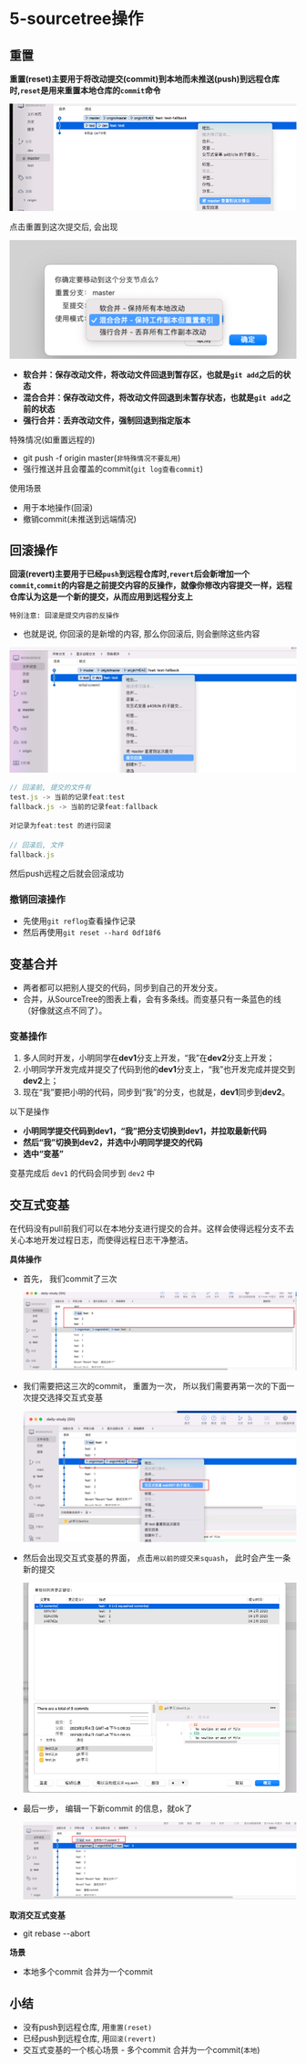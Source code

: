 # **5-sourcetree操作**

## **重置**

**重置(reset)主要用于将改动提交(commit)到本地而未推送(push)到远程仓库时,`reset`是用来重置本地仓库的`commit`命令**

<img src="./assets/image-20220926143254555.png" alt="image-20220926143254555"  />

点击重置到这次提交后, 会出现

![image-20220926143442061](./assets/image-20220926143442061.png)

- **软合并：保存改动文件，将改动文件回退到暂存区，也就是`git add`之后的状态**
- **混合合并：保存改动文件，将改动文件回退到未暂存状态，也就是`git add`之前的状态**
- **强行合并：丢弃改动文件，强制回退到指定版本**


特殊情况(如重置远程的)
- git push -f origin master(`非特殊情况不要乱用`)
- 强行推送并且会覆盖的commit(`git log查看commit`)


使用场景
- 用于本地操作(回滚)
- 撤销commit(未推送到远端情况)


## **回滚操作**

**回滚(revert)主要用于已经`push`到远程仓库时,`revert`后会新增加一个`commit`,`commit`的内容是之前提交内容的反操作，就像你修改内容提交一样，远程仓库认为这是一个新的提交，从而应用到远程分支上**

`特别注意: 回滚是提交内容的反操作`
- 也就是说, 你回滚的是新增的内容, 那么你回滚后, 则会删除这些内容

![image-20220926144809205](./assets/image-20220926144809205.png)

```js
// 回滚前, 提交的文件有
test.js -> 当前的记录feat:test
fallback.js -> 当前的记录feat:fallback

对记录为feat:test 的进行回滚

// 回滚后, 文件
fallback.js 
```

然后push远程之后就会回滚成功

### **撤销回滚操作**

- 先使用`git reflog`查看操作记录
- 然后再使用`git reset --hard 0df18f6`

## **变基合并**

- 两者都可以把别人提交的代码，同步到自己的开发分支。
- 合并，从SourceTree的图表上看，会有多条线。而变基只有一条蓝色的线（好像就这点不同了）。

### **变基操作**

1. 多人同时开发，小明同学在**dev1**分支上开发，“我”在**dev2**分支上开发；
2. 小明同学开发完成并提交了代码到他的**dev1**分支上，“我”也开发完成并提交到**dev2**上；
3. 现在“我”要把小明的代码，同步到“我”的分支，也就是，**dev1**同步到**dev2**。

以下是操作

- **小明同学提交代码到dev1，“我”把分支切换到dev1，并拉取最新代码**
- **然后“我”切换到dev2，并选中小明同学提交的代码**
- **选中“变基”**

变基完成后 `dev1` 的代码会同步到 `dev2` 中

## **交互式变基**

在代码没有pull前我们可以在本地分支进行提交的合并。这样会使得远程分支不去关心本地开发过程日志，而使得远程日志干净整洁。

**具体操作**

- 首先， 我们commit了三次

  ![image-20230204170619376](./assets/image-20230204170619376.png)

- 我们需要把这三次的commit， 重置为一次， 所以我们需要再第一次的下面一次提交选择交互式变基

  ![image-20230204170742366](./assets/image-20230204170742366.png)

- 然后会出现交互式变基的界面， 点击`用以前的提交来squash`， 此时会产生一条新的提交

  ![image-20230204170941087](./assets/image-20230204170941087.png)

- 最后一步， 编辑一下新commit 的信息，就ok了

  ![image-20230204171052394](./assets/image-20230204171052394.png)

**取消交互式变基**

- git rebase --abort

**场景**

- 本地多个commit 合并为一个commit

## **小结**

- 没有push到远程仓库, 用`重置(reset)`
- 已经push到远程仓库, 用`回滚(revert)`
- 交互式变基的一个核心场景 - 多个commit 合并为一个commit(`本地`)